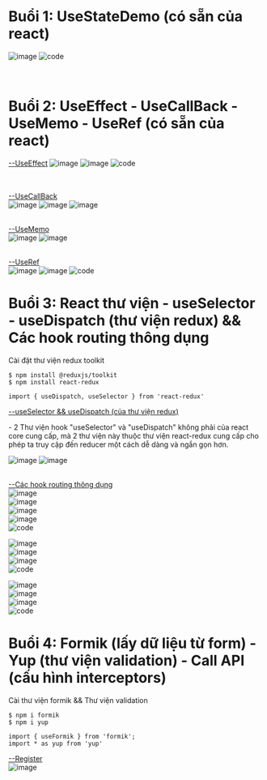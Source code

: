 # Buổi 1: UseStateDemo (có sẵn của react)
![image](https://github.com/ductandev/React_Functional_training_bc43/assets/42485856/1784b5e0-3f4c-4e1c-98ae-e2d0bb461dcb)
![code](https://github.com/ductandev/React_Functional_training_bc43/assets/42485856/b3105005-df30-4a1f-b942-b2c01ae7176f) <br> <br> <br>

# Buổi 2: UseEffect - UseCallBack - UseMemo - UseRef (có sẵn của react)
[--UseEffect]()
![image](https://github.com/ductandev/React_Functional_training_bc43/assets/42485856/1c8add4b-30aa-4563-b335-7080fd5456f8) 
![image](https://github.com/ductandev/React_Functional_training_bc43/assets/42485856/b083e877-6494-4be7-90bb-90d968941676)
![code](https://github.com/ductandev/React_Functional_training_bc43/assets/42485856/449ff6a5-af43-4ef2-9bd2-548d59e3f0c8) <br> <br> <br>

[--UseCallBack]() <br>
![image](https://github.com/ductandev/React_Functional_training_bc43/assets/42485856/342669c4-a446-45a3-8ef6-2b713a8b059a)
![image](https://github.com/ductandev/React_Functional_training_bc43/assets/42485856/b6e17a99-b82c-4ecc-b893-590bae538fec)
![image](https://github.com/ductandev/React_Functional_training_bc43/assets/42485856/417ba2d0-f655-4d60-83d3-fc12d5355041) <br><br>

[--UseMemo]() <br>
![image](https://github.com/ductandev/React_Functional_training_bc43/assets/42485856/fd2dc7d4-ff02-4598-8c2a-31e9c3d6e3d3)
![image](https://github.com/ductandev/React_Functional_training_bc43/assets/42485856/d9908b12-348f-4d6b-a85b-8c2d03407cf6) <br><br>

[--UseRef]() <br>
![image](https://github.com/ductandev/React_Functional_training_bc43/assets/42485856/d5548d22-c86e-4848-baa8-1c6877009b61)
![image](https://github.com/ductandev/React_Functional_training_bc43/assets/42485856/36634aff-9501-41cc-be1d-d2b824da8659)
![code](https://github.com/ductandev/React_Functional_training_bc43/assets/42485856/f1135c37-a693-4ff4-8395-b734476d820f)

# Buổi 3: React thư viện - useSelector - useDispatch (thư viện redux)  && Các hook routing thông dụng
<p>Cài đặt thư viện redux toolkit</p>

```
$ npm install @reduxjs/toolkit
$ npm install react-redux 

import { useDispatch, useSelector } from 'react-redux'
```
[--useSelector && useDispatch (của thư viện redux)]() <br>
<p>- 2 Thư viện hook "useSelector" và "useDispatch" không phải của react core cung cấp, mà 2 thư viện này thuộc thư viện react-redux cung cấp cho phép ta truy cập đến reducer một cách dễ dàng và ngắn gọn hơn.</p>

![image](https://github.com/ductandev/React_Functional_training_bc43/assets/42485856/b58d5007-d444-4cab-b38b-60e0795a93aa)
![image](https://github.com/ductandev/React_Functional_training_bc43/assets/42485856/e159e322-3d42-4c3b-9268-0acddf1b8b91)<br><br>


[--Các hook routing thông dụng]() <br>
![image](https://github.com/ductandev/React_Functional_training_bc43/assets/42485856/46ec933b-feb7-4ed4-a31a-4004aae693c7) <br>
![image](https://github.com/ductandev/React_Functional_training_bc43/assets/42485856/f6d28243-2c80-4425-ba90-234ffdb98992) <br>
![image](https://github.com/ductandev/React_Functional_training_bc43/assets/42485856/69c0cca0-7129-47d0-a50e-ac6ee6979cbb) <br>
![image](https://github.com/ductandev/React_Functional_training_bc43/assets/42485856/56725ee3-7261-4406-82ad-e22008230027) <br>
![code](https://github.com/ductandev/React_Functional_training_bc43/assets/42485856/a140d868-aae1-4e6c-a176-07af827138aa) <br>

![image](https://github.com/ductandev/React_Functional_training_bc43/assets/42485856/4050b599-d240-4017-9ed8-9598b47aeeda) <br>
![image](https://github.com/ductandev/React_Functional_training_bc43/assets/42485856/61e2ac6a-2873-408b-9f74-60629536a6fe) <br>
![image](https://github.com/ductandev/React_Functional_training_bc43/assets/42485856/f933253e-46e1-4979-b7fd-a9f665117ff5) <br>
![code](https://github.com/ductandev/React_Functional_training_bc43/assets/42485856/1c7c6e0e-0576-4209-a865-5a2bcb7511ac) <br>

![image](https://github.com/ductandev/React_Functional_training_bc43/assets/42485856/3a838119-5379-4c55-8fff-7e496a174a01) <br>
![image](https://github.com/ductandev/React_Functional_training_bc43/assets/42485856/55d0f5ac-8141-472f-8d33-0fc614f874a0) <br>
![image](https://github.com/ductandev/React_Functional_training_bc43/assets/42485856/454096d5-99c7-433d-8b45-75a9a97d510a) <br>
![code](https://github.com/ductandev/React_Functional_training_bc43/assets/42485856/f65a4d8a-bb67-4028-ad3e-fb845630ec26)


# Buổi 4: Formik (lấy dữ liệu từ form) - Yup (thư viện validation) - Call API (cấu hình interceptors)
Cài thư viện formik && Thư viện validation
```
$ npm i formik
$ npm i yup

import { useFormik } from 'formik';
import * as yup from 'yup'
```

[--Register]() <br>
![image](https://github.com/ductandev/React_Functional_training_bc43/assets/42485856/b71bc15b-6de0-4bad-a5f9-b727033181a3)








